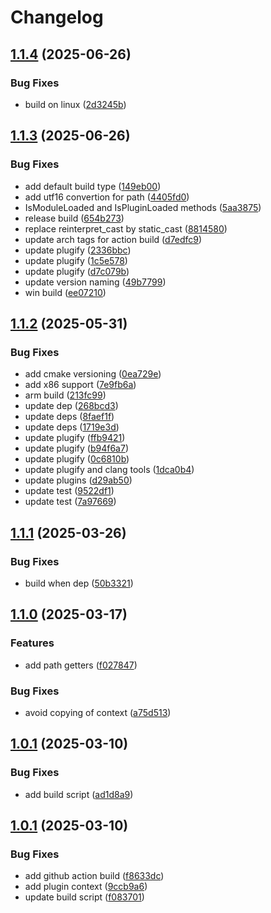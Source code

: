 # Changelog

## [1.1.4](https://github.com/untrustedmodders/plugify-module-golang/compare/v1.1.3...v1.1.4) (2025-06-26)


### Bug Fixes

* build on linux ([2d3245b](https://github.com/untrustedmodders/plugify-module-golang/commit/2d3245bc890836f3a65059891bddf0b8c3e0336d))

## [1.1.3](https://github.com/untrustedmodders/plugify-module-golang/compare/v1.1.2...v1.1.3) (2025-06-26)


### Bug Fixes

* add default build type ([149eb00](https://github.com/untrustedmodders/plugify-module-golang/commit/149eb000d0cfff4e3de4da32f9eafccdde342210))
* add utf16 convertion for path ([4405fd0](https://github.com/untrustedmodders/plugify-module-golang/commit/4405fd070904ea493cc7ed503134244794cf2d9e))
* IsModuleLoaded and IsPluginLoaded methods ([5aa3875](https://github.com/untrustedmodders/plugify-module-golang/commit/5aa3875e794d8412a641817bd0fb42617c5fa81c))
* release build ([654b273](https://github.com/untrustedmodders/plugify-module-golang/commit/654b2732b87eabbafa64cce1b4ee9442725bf995))
* replace reinterpret_cast by static_cast ([8814580](https://github.com/untrustedmodders/plugify-module-golang/commit/88145802d87ee5892d1063cd53fca4fce676445a))
* update arch tags for action build ([d7edfc9](https://github.com/untrustedmodders/plugify-module-golang/commit/d7edfc98c2fb88a67a1d3c5f01239d9f16c3649e))
* update plugify ([2336bbc](https://github.com/untrustedmodders/plugify-module-golang/commit/2336bbc0b8447b5338ab8f35268965a98f69e5e1))
* update plugify ([1c5e578](https://github.com/untrustedmodders/plugify-module-golang/commit/1c5e5780d211b3bf9a585cc715f2f183530f9d4f))
* update plugify ([d7c079b](https://github.com/untrustedmodders/plugify-module-golang/commit/d7c079b33f5c7ec023449fd2f595f193c6663331))
* update version naming ([49b7799](https://github.com/untrustedmodders/plugify-module-golang/commit/49b77990725c1617efbd1fd40147f9d1e7c18438))
* win build ([ee07210](https://github.com/untrustedmodders/plugify-module-golang/commit/ee072101ec4f829d001f84de3587f025eab98e12))

## [1.1.2](https://github.com/untrustedmodders/plugify-module-golang/compare/v1.1.1...v1.1.2) (2025-05-31)


### Bug Fixes

* add cmake versioning ([0ea729e](https://github.com/untrustedmodders/plugify-module-golang/commit/0ea729e17d78b012ad53287739d16f3daba8fb4a))
* add x86 support ([7e9fb6a](https://github.com/untrustedmodders/plugify-module-golang/commit/7e9fb6a6c6f908eb0109374744b9eb2357ede74d))
* arm build ([213fc99](https://github.com/untrustedmodders/plugify-module-golang/commit/213fc99cae8d684cfde7c3f3b3604e2d5fca9311))
* update dep ([268bcd3](https://github.com/untrustedmodders/plugify-module-golang/commit/268bcd3a5cb9612a5498aa37f41745f9daee6839))
* update deps ([8faef1f](https://github.com/untrustedmodders/plugify-module-golang/commit/8faef1f84958f2bf4c1863f607eed9a6677a582d))
* update deps ([1719e3d](https://github.com/untrustedmodders/plugify-module-golang/commit/1719e3d93de68321431fad7a31255b8f318f2938))
* update plugify ([ffb9421](https://github.com/untrustedmodders/plugify-module-golang/commit/ffb9421cbb9693a757af3c94fb05a673c8471cd0))
* update plugify ([b94f6a7](https://github.com/untrustedmodders/plugify-module-golang/commit/b94f6a780800b6f6e93cde3ea802212e3387092b))
* update plugify ([0c6810b](https://github.com/untrustedmodders/plugify-module-golang/commit/0c6810bf0c543c4d603bbc46d35f1e646f17e869))
* update plugify and clang tools ([1dca0b4](https://github.com/untrustedmodders/plugify-module-golang/commit/1dca0b4866512a610404f0fbc4fc1aec861e64fc))
* update plugins ([d29ab50](https://github.com/untrustedmodders/plugify-module-golang/commit/d29ab50780d9a8b179d72da12b041ffd72285af5))
* update test ([9522df1](https://github.com/untrustedmodders/plugify-module-golang/commit/9522df1603ab4cda0233a7865aa1465b42531416))
* update test ([7a97669](https://github.com/untrustedmodders/plugify-module-golang/commit/7a97669b37254df2b16c61713518880561c0f3dc))

## [1.1.1](https://github.com/untrustedmodders/plugify-module-golang/compare/v1.1.0...v1.1.1) (2025-03-26)


### Bug Fixes

* build when dep ([50b3321](https://github.com/untrustedmodders/plugify-module-golang/commit/50b3321e18e4f0f1c874eb1cf9c402efa66edad8))

## [1.1.0](https://github.com/untrustedmodders/plugify-module-golang/compare/v1.0.1...v1.1.0) (2025-03-17)


### Features

* add path getters ([f027847](https://github.com/untrustedmodders/plugify-module-golang/commit/f027847c026f037c15d8aec0df5a66b1e290eeb1))


### Bug Fixes

* avoid copying of context ([a75d513](https://github.com/untrustedmodders/plugify-module-golang/commit/a75d513244c92663468803d98e737d51182a1ce5))

## [1.0.1](https://github.com/untrustedmodders/plugify-module-golang/compare/v1.0.0...v1.0.1) (2025-03-10)


### Bug Fixes

* add build script ([ad1d8a9](https://github.com/untrustedmodders/plugify-module-golang/commit/ad1d8a983fa934572165730394befa94887a55f0))

## [1.0.1](https://github.com/untrustedmodders/plugify-module-golang/compare/v1.0.0...v1.0.1) (2025-03-10)


### Bug Fixes

* add github action build ([f8633dc](https://github.com/untrustedmodders/plugify-module-golang/commit/f8633dcf00ab588c93c400548c1ac65224d81cb9))
* add plugin context ([9ccb9a6](https://github.com/untrustedmodders/plugify-module-golang/commit/9ccb9a63528a4bd778129646e63fadabc5f1e3aa))
* update build script ([f083701](https://github.com/untrustedmodders/plugify-module-golang/commit/f083701c63097112e8a431dba8e4bf955ee141a2))
